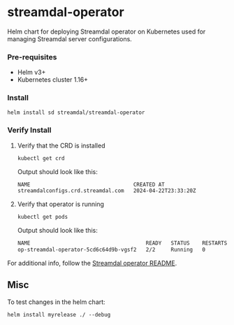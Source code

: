 # streamdal-operator

Helm chart for deploying Streamdal operator on Kubernetes used for managing
Streamdal server configurations.

### Pre-requisites

- Helm v3+
- Kubernetes cluster 1.16+

### Install

```bash 
helm install sd streamdal/streamdal-operator
```

### Verify Install

1. Verify that the CRD is installed
    ```bash
    kubectl get crd
    ```
    
    Output should look like this:
    
    ```bash
    NAME                                 CREATED AT
    streamdalconfigs.crd.streamdal.com   2024-04-22T23:33:20Z
    ```
 1. Verify that operator is running
    ```bash
    kubectl get pods
    ```
    
    Output should look like this:
    
    ```bash
    NAME                                     READY   STATUS    RESTARTS   AGE
    op-streamdal-operator-5cd6c64d9b-vgsf2   2/2     Running   0          47h
    ```

For additional info, follow the [Streamdal operator README](../../../../apps/operator).

## Misc

To test changes in the helm chart:

`helm install myrelease ./ --debug`
